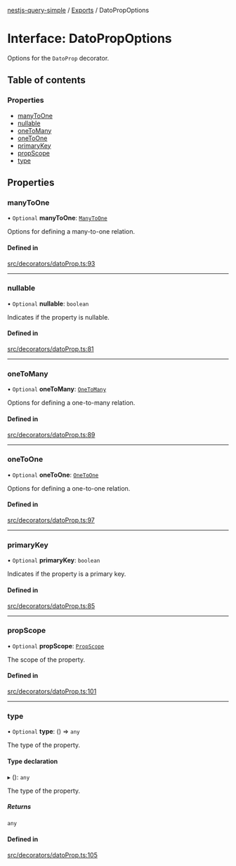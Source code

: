 [nestjs-query-simple](../README.md) / [Exports](../modules.md) / DatoPropOptions

# Interface: DatoPropOptions

Options for the `DatoProp` decorator.

## Table of contents

### Properties

- [manyToOne](DatoPropOptions.md#manytoone)
- [nullable](DatoPropOptions.md#nullable)
- [oneToMany](DatoPropOptions.md#onetomany)
- [oneToOne](DatoPropOptions.md#onetoone)
- [primaryKey](DatoPropOptions.md#primarykey)
- [propScope](DatoPropOptions.md#propscope)
- [type](DatoPropOptions.md#type)

## Properties

### manyToOne

• `Optional` **manyToOne**: [`ManyToOne`](ManyToOne.md)

Options for defining a many-to-one relation.

#### Defined in

[src/decorators/datoProp.ts:93](https://github.com/choresh/nestjs-query-simple/blob/5137169/packages/nestjs-query-simple/src/decorators/datoProp.ts#L93)

___

### nullable

• `Optional` **nullable**: `boolean`

Indicates if the property is nullable.

#### Defined in

[src/decorators/datoProp.ts:81](https://github.com/choresh/nestjs-query-simple/blob/5137169/packages/nestjs-query-simple/src/decorators/datoProp.ts#L81)

___

### oneToMany

• `Optional` **oneToMany**: [`OneToMany`](OneToMany.md)

Options for defining a one-to-many relation.

#### Defined in

[src/decorators/datoProp.ts:89](https://github.com/choresh/nestjs-query-simple/blob/5137169/packages/nestjs-query-simple/src/decorators/datoProp.ts#L89)

___

### oneToOne

• `Optional` **oneToOne**: [`OneToOne`](OneToOne.md)

Options for defining a one-to-one relation.

#### Defined in

[src/decorators/datoProp.ts:97](https://github.com/choresh/nestjs-query-simple/blob/5137169/packages/nestjs-query-simple/src/decorators/datoProp.ts#L97)

___

### primaryKey

• `Optional` **primaryKey**: `boolean`

Indicates if the property is a primary key.

#### Defined in

[src/decorators/datoProp.ts:85](https://github.com/choresh/nestjs-query-simple/blob/5137169/packages/nestjs-query-simple/src/decorators/datoProp.ts#L85)

___

### propScope

• `Optional` **propScope**: [`PropScope`](../modules.md#propscope)

The scope of the property.

#### Defined in

[src/decorators/datoProp.ts:101](https://github.com/choresh/nestjs-query-simple/blob/5137169/packages/nestjs-query-simple/src/decorators/datoProp.ts#L101)

___

### type

• `Optional` **type**: () => `any`

The type of the property.

#### Type declaration

▸ (): `any`

The type of the property.

##### Returns

`any`

#### Defined in

[src/decorators/datoProp.ts:105](https://github.com/choresh/nestjs-query-simple/blob/5137169/packages/nestjs-query-simple/src/decorators/datoProp.ts#L105)
